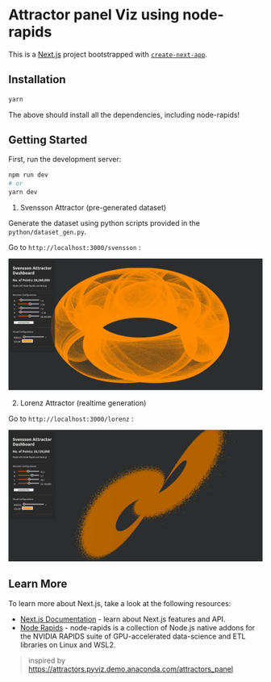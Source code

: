 # Attractor panel Viz using node-rapids

This is a [Next.js](https://nextjs.org/) project bootstrapped with [`create-next-app`](https://github.com/vercel/next.js/tree/canary/packages/create-next-app).

## Installation

```bash
yarn
```

The above should install all the dependencies, including node-rapids!

## Getting Started

First, run the development server:

```bash
npm run dev
# or
yarn dev
```

1. Svensson Attractor (pre-generated dataset)

Generate the dataset using python scripts provided in the `python/dataset_gen.py`.

Go to `http://localhost:3000/svensson` :

![demo-svensson](./public/svensson.png)

2. Lorenz Attractor (realtime generation)

Go to `http://localhost:3000/lorenz` :

![demo-lorenz](./public/lorenz.png)

## Learn More

To learn more about Next.js, take a look at the following resources:

- [Next.js Documentation](https://nextjs.org/docs) - learn about Next.js features and API.
- [Node Rapids](https://github.com/rapidsai/node) - node-rapids is a collection of Node.js native addons for the NVIDIA RAPIDS suite of GPU-accelerated data-science and ETL libraries on Linux and WSL2.

> inspired by <https://attractors.pyviz.demo.anaconda.com/attractors_panel>
